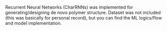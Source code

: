 Recurrent Neural Networks (CharRNNs) was implemented for generating/designing de novo polymer structure. 
Dataset was not included (this was basically for personal record), but you can find the ML logics/flow and model implementation. 
